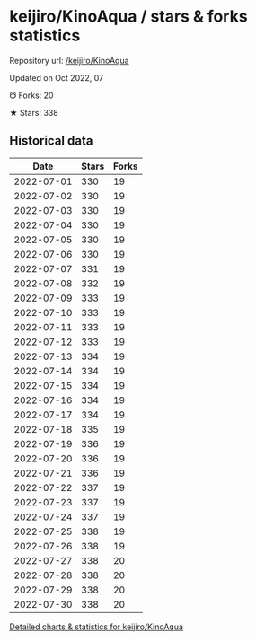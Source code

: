 # keijiro/KinoAqua / stars & forks statistics

Repository url: [/keijiro/KinoAqua](https://github.com/keijiro/KinoAqua)

Updated on Oct 2022, 07

☋ Forks: 20

★ Stars: 338

## Historical data
| Date | Stars | Forks |
|------|-------|-------|
| 2022-07-01 | 330 | 19 | 
| 2022-07-02 | 330 | 19 | 
| 2022-07-03 | 330 | 19 | 
| 2022-07-04 | 330 | 19 | 
| 2022-07-05 | 330 | 19 | 
| 2022-07-06 | 330 | 19 | 
| 2022-07-07 | 331 | 19 | 
| 2022-07-08 | 332 | 19 | 
| 2022-07-09 | 333 | 19 | 
| 2022-07-10 | 333 | 19 | 
| 2022-07-11 | 333 | 19 | 
| 2022-07-12 | 333 | 19 | 
| 2022-07-13 | 334 | 19 | 
| 2022-07-14 | 334 | 19 | 
| 2022-07-15 | 334 | 19 | 
| 2022-07-16 | 334 | 19 | 
| 2022-07-17 | 334 | 19 | 
| 2022-07-18 | 335 | 19 | 
| 2022-07-19 | 336 | 19 | 
| 2022-07-20 | 336 | 19 | 
| 2022-07-21 | 336 | 19 | 
| 2022-07-22 | 337 | 19 | 
| 2022-07-23 | 337 | 19 | 
| 2022-07-24 | 337 | 19 | 
| 2022-07-25 | 338 | 19 | 
| 2022-07-26 | 338 | 19 | 
| 2022-07-27 | 338 | 20 | 
| 2022-07-28 | 338 | 20 | 
| 2022-07-29 | 338 | 20 | 
| 2022-07-30 | 338 | 20 | 


[Detailed charts & statistics for keijiro/KinoAqua](https://reviewgithub.com/rep/keijiro/KinoAqua)

